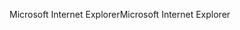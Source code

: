<span data-ttu-id="0bb8d-101">Microsoft Internet Explorer</span><span class="sxs-lookup"><span data-stu-id="0bb8d-101">Microsoft Internet Explorer</span></span>